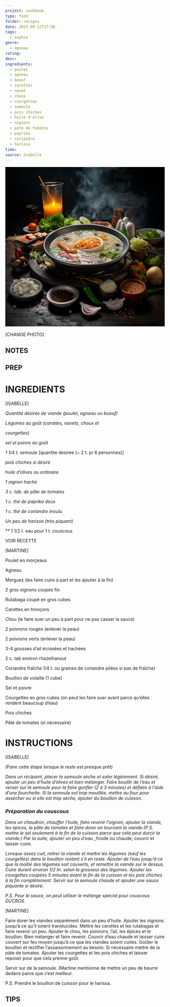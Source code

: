 ```yaml
---
project: cookbook
type: food
folder: recipes
date: 2023-09-12T17:50
tags:
  - sophie
genre:
  - agneau
rating: 
desc: 
ingredients:
  - poulet
  - agneau
  - boeuf
  - carottes
  - navet
  - choux
  - courgettes
  - semoule
  - pois chiches
  - huile d'olive
  - oignons
  - pate de tomates
  - paprika
  - coriandre
  - harissa
time: 
source: Isabelle
---
```


![IMAGE](_default.png)


[CHANGE PHOTO]


## NOTES




## PREP


# INGREDIENTS

[ISABELLE]

_Quantité désirée de viande_
_(poulet, agneau ou boeuf)_

_Légumes au goût_
_(carottes, navets, choux et_

_courgettes)_

_sel et poivre au goût_

_1 1/4 t. semoule_ [quantite desiree (~ 2 t. pr 6 personnes)]

_pois chiches si désiré_

_huile d’olives ou ordinaire_

_1 oignon haché_

_3 c. tab. de pâte de tomates_

_1 c. thé de paprika doux_

_1 c. thé de coriandre moulu_

_Un peu de harissa (très piquant)_

** 1 1/2 t. eau pour 1 t. couscous

VOIR RECETTE

[MARTINE]

Poulet en morçeaux

Agneau

Merguez (les faire cuire à part et les ajouter à la fin)

2 gros oignons coupés fin

Rutabaga coupé en gros cubes  

Carottes en tronçons

Chou (le faire suer un peu à part pour ne pas casser la sauce) 

2 poivrons rouges (enlever la peau)

2 poivrons verts (enlever la peau)

3-4 gousses d’ail écrasées et hachées

2 c. tab environ rhazelhanout 

Coriandre fraîche 1/4 t. ou graines de coriandre pilées si pas de fraîche) 

Bouillon de volaille (1 cube) 

Sel et poivre

Courgettes en gros cubes (on peut les faire suer avant parce qu’elles rendent beaucoup d’eau)

Pois chiches  

Pâte de tomates (si nécessaire)





# INSTRUCTIONS

[ISABELLE]

_(Faire cette étape lorsque le reste est presque_
_prêt)_

_Dans un récipient, placer la semoule sèche et_
_saler légèrement. Si désiré, ajouter un peu_
_d’huile d’olives et bien mélanger. Faire bouillir_
_de l’eau et verser sur la semoule pour la faire_
_gonfler (2 à 3 minutes) et défaire à l’aide_
_d’une fourchette. Si la semoule est trop mouillée,_
_mettre au four pour assécher ou si elle_
_est trop sèche, ajouter du bouillon de cuisson._

### _Préparation du couscous_

_Dans un chaudron, chauffer l’huile, faire revenir_
_l’oignon, ajouter la viande, les épices, la_
_pâte de tomates et faire dorer en tournant_
_la viande.(P.S. mettre le sel seulement à la_
_fin de la cuisson parce que cela peut durcir la_
_viande.) Par la suite, ajouter un peu d’eau_
_froide ou chaude, couvrir et laisser cuire.

_Lorsque assez cuit, retirer la viande et mettre_
_les légumes (sauf les courgettes) dans le_
_bouillon restant s’il en reste. Ajouter de l’eau_
_jusqu’à ce que la moitié des légumes soit_
_couverts, et remettre la viande sur le dessus._
_Cuire durant environ 1/2 hr. selon la grosseur_
_des légumes. Ajouter les courgettes coupées_
_5 minutes avant la fin de la cuisson et les_
_pois chiches à la fin complètement. Servir_
_sur la semoule chaude et ajouter une sauce_
_piquante si désiré._

_P.S. Pour la sauce, on peut utiliser le mélange_
_spécial pour couscous DUCROS._


[MARTINE]

Faire dorer les viandes séparément dans un peu d’huile. Ajouter les oignons jusqu’à ce qu’il soient translucides. Mettre les carottes et les rutabagas et faire revenir un peu. Ajouter le chou, les poivrons, l’ail, les épices et le bouillon. Bien mélanger et faire revenir. Couvrir d’eau chaude et laisser cuire couvert sur feu moyen jusqu’à ce que les viandes soient cuites. Goûter le bouillon et rectifier l’assaisonnement au besoin. Si nécessaire mettre de la pâte de tomates. Ajouter les courgettes et les pois chiches et laisser reposer pour que cela prenne goût.

Servir sur de la semoule. (Martine mentionne de mettre un peu de beurre dedans parce que c’est meilleur.  

P.S. Prendre le bouillon de cuisson pour le harissa.



## TIPS



